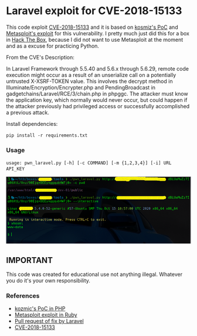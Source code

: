 # Laravel exploit for CVE-2018-15133

This code exploit [CVE-2018-15133](https://cve.mitre.org/cgi-bin/cvename.cgi?name=CVE-2018-15133) and it is based on [kosmiz's PoC](https://github.com/kozmic/laravel-poc-CVE-2018-15133) and [Metasploit's exploit](https://www.exploit-db.com/exploits/47129) for this vulnerability. I pretty much just did this for a box in [Hack The Box](https://www.hackthebox.eu/), because I did not want to use Metasploit at the moment and as a excuse for practicing Python.

From the CVE's Description:

In Laravel Framework through 5.5.40 and 5.6.x through 5.6.29, remote code execution might occur as a result of an unserialize call on a potentially untrusted X-XSRF-TOKEN value. This involves the decrypt method in Illuminate/Encryption/Encrypter.php and PendingBroadcast in gadgetchains/Laravel/RCE/3/chain.php in phpggc. The attacker must know the application key, which normally would never occur, but could happen if the attacker previously had privileged access or successfully accomplished a previous attack.

Install dependencies:

```
pip install -r requirements.txt
```

### Usage

```
usage: pwn_laravel.py [-h] [-c COMMAND] [-m {1,2,3,4}] [-i] URL API_KEY
```

![Demo](pwn.png)

## IMPORTANT

This code was created for educational use not anything illegal. Whatever you do it's your own responsibility.

### References

* [kozmic's PoC in PHP](https://github.com/kozmic/laravel-poc-CVE-2018-15133)
* [Metasploit exploit in Ruby](https://www.exploit-db.com/exploits/47129)
* [Pull request of fix by Laravel](https://github.com/laravel/framework/pull/25121/commits/d84cf988ed5d4661a4bf1fdcb08f5073835083a0)
* [CVE-2018-15133](https://cve.mitre.org/cgi-bin/cvename.cgi?name=CVE-2018-15133)